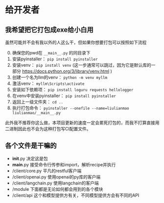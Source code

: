 # 给开发者

## 我希望把它打包成exe给小白用

虽然可能并不会有我以外的人这么干，但如果你想要打包可以按照如下流程

0. 确保您的pwd在 `__main__.py` 的同目录下
1. 安装pyinstaller： `pip install pyinstaller`
2. 安装venv： `pip install venv` (这一步通常可以跳过，因为它是默认库的一部分 https://docs.python.org/3/library/venv.html )
3. 创建一个名为llm的venv： `python -m venv myllm`
4. 激活venv： `myllm\Scripts\activate`
5. 安装如下依赖项： `pip install loguru requests hellologger`
6. 在venv中安装pyinstaller： `pip install pyinstaller`
7. 返回上一级文件夹： `cd ..`
8. 执行打包命令： `pyinstaller --onefile --name=liulianmao liulianmao/__main__.py`

此外我不推荐你这么做，本项目更新的速度一定会累死打包的，而我不打算直接用二进制因此也不会为这种打包写CI配置文件。

## 各个文件是干嘛的

* __init__.py 决定这是包
* __main__.py 接受命令行传参和import，解析recipe并执行
* /client/core.py 平凡的restful客户端
* /client/openai.py 使用openai的py库的客户端
* /client/langchain.py 使用langchain的客户端
* /module 下面都是无论如何都会用到的各个模块
* /client/api 这个和模型提供方有关，不同模型提供方会有不同的API